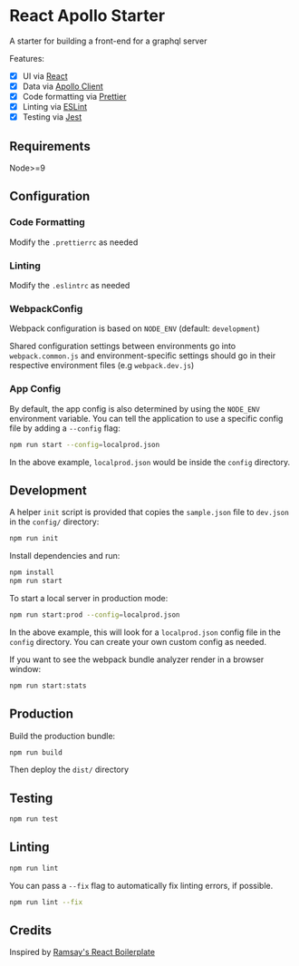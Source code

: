 # React Apollo Starter

A starter for building a front-end for a graphql server

Features: 
 - [x] UI via [React](https://github.com/facebook/react)
 - [x] Data via [Apollo Client](https://github.com/apollographql/apollo-client)
 - [x] Code formatting via [Prettier](https://github.com/prettier/prettier)
 - [x] Linting via [ESLint](https://github.com/eslint/eslint)
 - [x] Testing via [Jest](https://github.com/facebook/jest)

## Requirements

Node>=9

## Configuration

### Code Formatting
Modify the `.prettierrc` as needed

### Linting
Modify the `.eslintrc` as needed

### WebpackConfig

Webpack configuration is based on `NODE_ENV` (default: `development`)

Shared configuration settings between environments go into `webpack.common.js` and environment-specific settings should go in their respective environment files (e.g `webpack.dev.js`) 

### App Config

By default, the app config is also determined by using the `NODE_ENV` environment variable. You can tell the application to use a specific config file by adding a `--config` flag:

```bash
npm run start --config=localprod.json
```

In the above example, `localprod.json` would be inside the `config` directory. 

## Development

A helper `init` script is provided that copies the `sample.json` file to `dev.json` in the `config/` directory:
```bash
npm run init
```

Install dependencies and run:
```bash
npm install
npm run start
```

To start a local server in production mode:
```bash
npm run start:prod --config=localprod.json
```

In the above example, this will look for a `localprod.json` config file in the `config` directory. You can create your own custom config as needed. 

If you want to see the webpack bundle analyzer render in a browser window:
```bash
npm run start:stats
```

## Production

Build the production bundle:
```bash
npm run build
```
Then deploy the `dist/` directory

## Testing
```bash
npm run test
```

## Linting
```bash
npm run lint
```

You can pass a `--fix` flag to automatically fix linting errors, if possible.

```bash
npm run lint --fix
```

## Credits
Inspired by [Ramsay's React Boilerplate](https://github.com/ramsaylanier/react-graphql-boilerplate)
